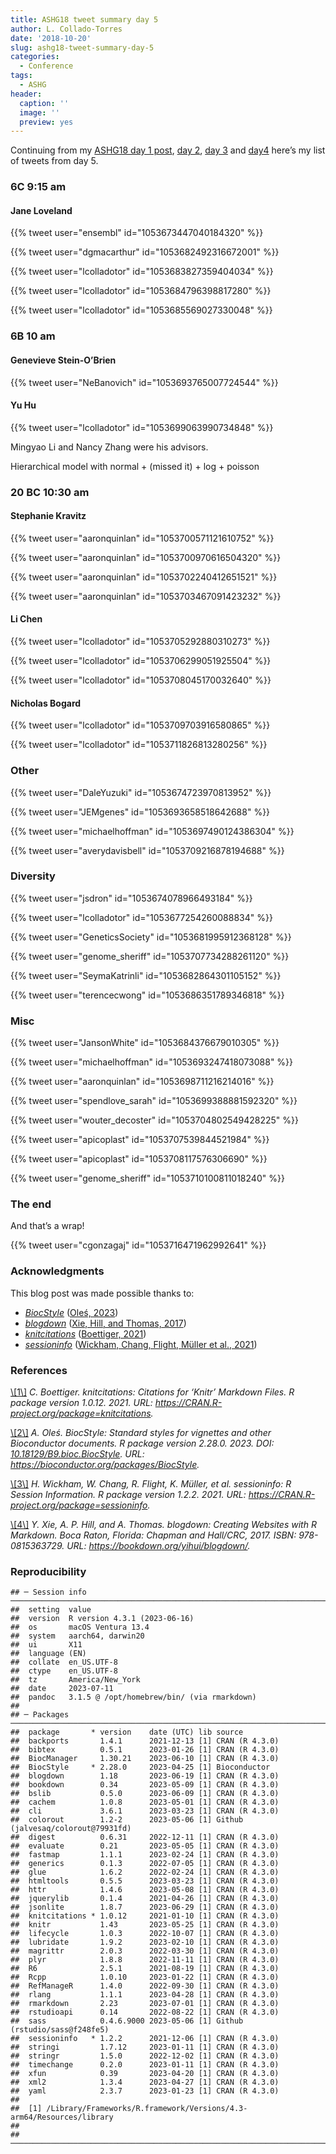 ```yaml
---
title: ASHG18 tweet summary day 5
author: L. Collado-Torres
date: '2018-10-20'
slug: ashg18-tweet-summary-day-5
categories:
  - Conference
tags:
  - ASHG
header:
  caption: ''
  image: ''
  preview: yes
---
```


Continuing from my [ASHG18 day 1 post](http://lcolladotor.github.io/2018/10/16/ashg18-tweet-summary-day-1/#.W8gWEBNKg0o), [day 2](http://lcolladotor.github.io/2018/10/17/ashg18-tweet-summary-day-2/#.W8ggNxNKg0o), [day 3](http://lcolladotor.github.io/2018/10/18/ashg18-tweet-summary-day-3/#.W8mYLxNKg0o) and [day4](http://lcolladotor.github.io/2018/10/19/ashg18-tweet-summary-day-4/#.W8qdTRNKg0o) here’s my list of tweets from day 5.

### 6C 9:15 am

#### Jane Loveland

{{% tweet user="ensembl" id="1053673447040184320" %}}

{{% tweet user="dgmacarthur" id="1053682492316672001" %}}

{{% tweet user="lcolladotor" id="1053683827359404034" %}}

{{% tweet user="lcolladotor" id="1053684796398817280" %}}

{{% tweet user="lcolladotor" id="1053685569027330048" %}}

### 6B 10 am

#### Genevieve Stein-O’Brien

{{% tweet user="NeBanovich" id="1053693765007724544" %}}

#### Yu Hu

{{% tweet user="lcolladotor" id="1053699063990734848" %}}

Mingyao Li and Nancy Zhang were his advisors.

Hierarchical model with normal + (missed it) + log + poisson

### 20 BC 10:30 am

#### Stephanie Kravitz

{{% tweet user="aaronquinlan" id="1053700571121610752" %}}

{{% tweet user="aaronquinlan" id="1053700970616504320" %}}

{{% tweet user="aaronquinlan" id="1053702240412651521" %}}

{{% tweet user="aaronquinlan" id="1053703467091423232" %}}

#### Li Chen

{{% tweet user="lcolladotor" id="1053705292880310273" %}}

{{% tweet user="lcolladotor" id="1053706299051925504" %}}

{{% tweet user="lcolladotor" id="1053708045170032640" %}}

#### Nicholas Bogard

{{% tweet user="lcolladotor" id="1053709703916580865" %}}

{{% tweet user="lcolladotor" id="1053711826813280256" %}}

### Other

{{% tweet user="DaleYuzuki" id="1053674723970813952" %}}

{{% tweet user="JEMgenes" id="1053693658518642688" %}}

{{% tweet user="michaelhoffman" id="1053697490124386304" %}}

{{% tweet user="averydavisbell" id="1053709216878194688" %}}

### Diversity

{{% tweet user="jsdron" id="1053674078966493184" %}}

{{% tweet user="lcolladotor" id="1053677254260088834" %}}

{{% tweet user="GeneticsSociety" id="1053681995912368128" %}}

{{% tweet user="genome_sheriff" id="1053707734288261120" %}}

{{% tweet user="SeymaKatrinli" id="1053682864301105152" %}}

{{% tweet user="terencecwong" id="1053686351789346818" %}}

### Misc

{{% tweet user="JansonWhite" id="1053684376679010305" %}}

{{% tweet user="michaelhoffman" id="1053693247418073088" %}}

{{% tweet user="aaronquinlan" id="1053698711216214016" %}}

{{% tweet user="spendlove_sarah" id="1053699388881592320" %}}

{{% tweet user="wouter_decoster" id="1053704802549428225" %}}

{{% tweet user="apicoplast" id="1053707539844521984" %}}

{{% tweet user="apicoplast" id="1053708117576306690" %}}

{{% tweet user="genome_sheriff" id="1053710100811018240" %}}

### The end

And that’s a wrap!

{{% tweet user="cgonzagaj" id="1053716471962992641" %}}

### Acknowledgments

This blog post was made possible thanks to:

- *[BiocStyle](https://bioconductor.org/packages/3.17/BiocStyle)* <a id='cite-Oles_2023'></a>(<a href='https://bioconductor.org/packages/BiocStyle'>Oleś, 2023</a>)
- *[blogdown](https://CRAN.R-project.org/package=blogdown)* <a id='cite-Xie_2017'></a>(<a href='https://bookdown.org/yihui/blogdown/'>Xie, Hill, and Thomas, 2017</a>)
- *[knitcitations](https://CRAN.R-project.org/package=knitcitations)* <a id='cite-Boettiger_2021'></a>(<a href='https://CRAN.R-project.org/package=knitcitations'>Boettiger, 2021</a>)
- *[sessioninfo](https://CRAN.R-project.org/package=sessioninfo)* <a id='cite-Wickham_2021'></a>(<a href='https://CRAN.R-project.org/package=sessioninfo'>Wickham, Chang, Flight, Müller et al., 2021</a>)

### References

<p>
<a id='bib-Boettiger_2021'></a><a href="#cite-Boettiger_2021">\[1\]</a><cite>
C. Boettiger.
<em>knitcitations: Citations for ‘Knitr’ Markdown Files</em>.
R package version 1.0.12.
2021.
URL: <a href="https://CRAN.R-project.org/package=knitcitations">https://CRAN.R-project.org/package=knitcitations</a>.</cite>
</p>
<p>
<a id='bib-Oles_2023'></a><a href="#cite-Oles_2023">\[2\]</a><cite>
A. Oleś.
<em>BiocStyle: Standard styles for vignettes and other Bioconductor documents</em>.
R package version 2.28.0.
2023.
DOI: <a href="https://doi.org/10.18129/B9.bioc.BiocStyle">10.18129/B9.bioc.BiocStyle</a>.
URL: <a href="https://bioconductor.org/packages/BiocStyle">https://bioconductor.org/packages/BiocStyle</a>.</cite>
</p>
<p>
<a id='bib-Wickham_2021'></a><a href="#cite-Wickham_2021">\[3\]</a><cite>
H. Wickham, W. Chang, R. Flight, K. Müller, et al.
<em>sessioninfo: R Session Information</em>.
R package version 1.2.2.
2021.
URL: <a href="https://CRAN.R-project.org/package=sessioninfo">https://CRAN.R-project.org/package=sessioninfo</a>.</cite>
</p>
<p>
<a id='bib-Xie_2017'></a><a href="#cite-Xie_2017">\[4\]</a><cite>
Y. Xie, A. P. Hill, and A. Thomas.
<em>blogdown: Creating Websites with R Markdown</em>.
Boca Raton, Florida: Chapman and Hall/CRC, 2017.
ISBN: 978-0815363729.
URL: <a href="https://bookdown.org/yihui/blogdown/">https://bookdown.org/yihui/blogdown/</a>.</cite>
</p>

### Reproducibility

    ## ─ Session info ───────────────────────────────────────────────────────────────────────────────────────────────────────
    ##  setting  value
    ##  version  R version 4.3.1 (2023-06-16)
    ##  os       macOS Ventura 13.4
    ##  system   aarch64, darwin20
    ##  ui       X11
    ##  language (EN)
    ##  collate  en_US.UTF-8
    ##  ctype    en_US.UTF-8
    ##  tz       America/New_York
    ##  date     2023-07-11
    ##  pandoc   3.1.5 @ /opt/homebrew/bin/ (via rmarkdown)
    ## 
    ## ─ Packages ───────────────────────────────────────────────────────────────────────────────────────────────────────────
    ##  package       * version    date (UTC) lib source
    ##  backports       1.4.1      2021-12-13 [1] CRAN (R 4.3.0)
    ##  bibtex          0.5.1      2023-01-26 [1] CRAN (R 4.3.0)
    ##  BiocManager     1.30.21    2023-06-10 [1] CRAN (R 4.3.0)
    ##  BiocStyle     * 2.28.0     2023-04-25 [1] Bioconductor
    ##  blogdown        1.18       2023-06-19 [1] CRAN (R 4.3.0)
    ##  bookdown        0.34       2023-05-09 [1] CRAN (R 4.3.0)
    ##  bslib           0.5.0      2023-06-09 [1] CRAN (R 4.3.0)
    ##  cachem          1.0.8      2023-05-01 [1] CRAN (R 4.3.0)
    ##  cli             3.6.1      2023-03-23 [1] CRAN (R 4.3.0)
    ##  colorout        1.2-2      2023-05-06 [1] Github (jalvesaq/colorout@79931fd)
    ##  digest          0.6.31     2022-12-11 [1] CRAN (R 4.3.0)
    ##  evaluate        0.21       2023-05-05 [1] CRAN (R 4.3.0)
    ##  fastmap         1.1.1      2023-02-24 [1] CRAN (R 4.3.0)
    ##  generics        0.1.3      2022-07-05 [1] CRAN (R 4.3.0)
    ##  glue            1.6.2      2022-02-24 [1] CRAN (R 4.3.0)
    ##  htmltools       0.5.5      2023-03-23 [1] CRAN (R 4.3.0)
    ##  httr            1.4.6      2023-05-08 [1] CRAN (R 4.3.0)
    ##  jquerylib       0.1.4      2021-04-26 [1] CRAN (R 4.3.0)
    ##  jsonlite        1.8.7      2023-06-29 [1] CRAN (R 4.3.0)
    ##  knitcitations * 1.0.12     2021-01-10 [1] CRAN (R 4.3.0)
    ##  knitr           1.43       2023-05-25 [1] CRAN (R 4.3.0)
    ##  lifecycle       1.0.3      2022-10-07 [1] CRAN (R 4.3.0)
    ##  lubridate       1.9.2      2023-02-10 [1] CRAN (R 4.3.0)
    ##  magrittr        2.0.3      2022-03-30 [1] CRAN (R 4.3.0)
    ##  plyr            1.8.8      2022-11-11 [1] CRAN (R 4.3.0)
    ##  R6              2.5.1      2021-08-19 [1] CRAN (R 4.3.0)
    ##  Rcpp            1.0.10     2023-01-22 [1] CRAN (R 4.3.0)
    ##  RefManageR      1.4.0      2022-09-30 [1] CRAN (R 4.3.0)
    ##  rlang           1.1.1      2023-04-28 [1] CRAN (R 4.3.0)
    ##  rmarkdown       2.23       2023-07-01 [1] CRAN (R 4.3.0)
    ##  rstudioapi      0.14       2022-08-22 [1] CRAN (R 4.3.0)
    ##  sass            0.4.6.9000 2023-05-06 [1] Github (rstudio/sass@f248fe5)
    ##  sessioninfo   * 1.2.2      2021-12-06 [1] CRAN (R 4.3.0)
    ##  stringi         1.7.12     2023-01-11 [1] CRAN (R 4.3.0)
    ##  stringr         1.5.0      2022-12-02 [1] CRAN (R 4.3.0)
    ##  timechange      0.2.0      2023-01-11 [1] CRAN (R 4.3.0)
    ##  xfun            0.39       2023-04-20 [1] CRAN (R 4.3.0)
    ##  xml2            1.3.4      2023-04-27 [1] CRAN (R 4.3.0)
    ##  yaml            2.3.7      2023-01-23 [1] CRAN (R 4.3.0)
    ## 
    ##  [1] /Library/Frameworks/R.framework/Versions/4.3-arm64/Resources/library
    ## 
    ## ──────────────────────────────────────────────────────────────────────────────────────────────────────────────────────
